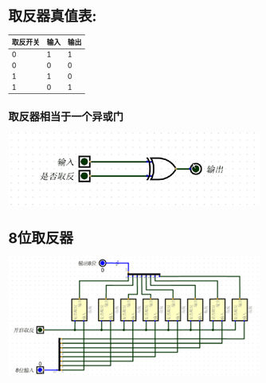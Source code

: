 # 取反器真值表:
|取反开关|输入|输出|
|-|-|-
|0|1|1|
|0|0|0|
|1|1|0|
|1|0|1|

## 取反器相当于一个异或门
![取反器](imgs/not.gif)

# 8位取反器
![取反器](imgs/8bit_not.gif)

